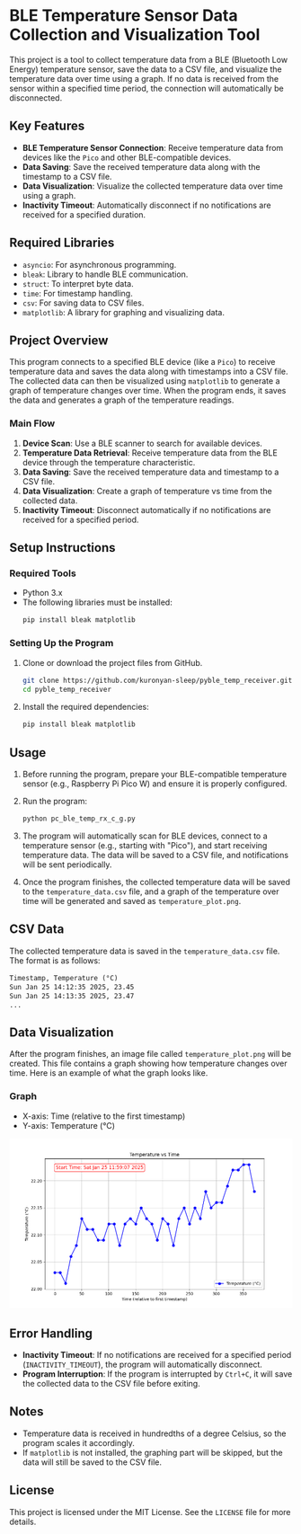 # BLE Temperature Sensor Data Collection and Visualization Tool

This project is a tool to collect temperature data from a BLE (Bluetooth Low Energy) temperature sensor, save the data to a CSV file, and visualize the temperature data over time using a graph. If no data is received from the sensor within a specified time period, the connection will automatically be disconnected.

## Key Features

- **BLE Temperature Sensor Connection**: Receive temperature data from devices like the `Pico` and other BLE-compatible devices.
- **Data Saving**: Save the received temperature data along with the timestamp to a CSV file.
- **Data Visualization**: Visualize the collected temperature data over time using a graph.
- **Inactivity Timeout**: Automatically disconnect if no notifications are received for a specified duration.

## Required Libraries

- `asyncio`: For asynchronous programming.
- `bleak`: Library to handle BLE communication.
- `struct`: To interpret byte data.
- `time`: For timestamp handling.
- `csv`: For saving data to CSV files.
- `matplotlib`: A library for graphing and visualizing data.

## Project Overview

This program connects to a specified BLE device (like a `Pico`) to receive temperature data and saves the data along with timestamps into a CSV file. The collected data can then be visualized using `matplotlib` to generate a graph of temperature changes over time. When the program ends, it saves the data and generates a graph of the temperature readings.

### Main Flow

1. **Device Scan**: Use a BLE scanner to search for available devices.
2. **Temperature Data Retrieval**: Receive temperature data from the BLE device through the temperature characteristic.
3. **Data Saving**: Save the received temperature data and timestamp to a CSV file.
4. **Data Visualization**: Create a graph of temperature vs time from the collected data.
5. **Inactivity Timeout**: Disconnect automatically if no notifications are received for a specified period.

## Setup Instructions

### Required Tools

- Python 3.x
- The following libraries must be installed:
  ```bash
  pip install bleak matplotlib
  ```

### Setting Up the Program

1. Clone or download the project files from GitHub.
   ```bash
   git clone https://github.com/kuronyan-sleep/pyble_temp_receiver.git
   cd pyble_temp_receiver
   ```

2. Install the required dependencies:
   ```bash
   pip install bleak matplotlib
   ```

## Usage

1. Before running the program, prepare your BLE-compatible temperature sensor (e.g., Raspberry Pi Pico W) and ensure it is properly configured.

2. Run the program:
   ```bash
   python pc_ble_temp_rx_c_g.py
   ```

3. The program will automatically scan for BLE devices, connect to a temperature sensor (e.g., starting with "Pico"), and start receiving temperature data. The data will be saved to a CSV file, and notifications will be sent periodically.

4. Once the program finishes, the collected temperature data will be saved to the `temperature_data.csv` file, and a graph of the temperature over time will be generated and saved as `temperature_plot.png`.

## CSV Data

The collected temperature data is saved in the `temperature_data.csv` file. The format is as follows:

```
Timestamp, Temperature (°C)
Sun Jan 25 14:12:35 2025, 23.45
Sun Jan 25 14:13:35 2025, 23.47
...
```

## Data Visualization

After the program finishes, an image file called `temperature_plot.png` will be created. This file contains a graph showing how temperature changes over time. Here is an example of what the graph looks like.

### Graph

- X-axis: Time (relative to the first timestamp)
- Y-axis: Temperature (°C)

![Temperature Graph](temperature_plot.png)

## Error Handling

- **Inactivity Timeout**: If no notifications are received for a specified period (`INACTIVITY_TIMEOUT`), the program will automatically disconnect.
- **Program Interruption**: If the program is interrupted by `Ctrl+C`, it will save the collected data to the CSV file before exiting.

## Notes

- Temperature data is received in hundredths of a degree Celsius, so the program scales it accordingly.
- If `matplotlib` is not installed, the graphing part will be skipped, but the data will still be saved to the CSV file.

## License

This project is licensed under the MIT License. See the `LICENSE` file for more details.
